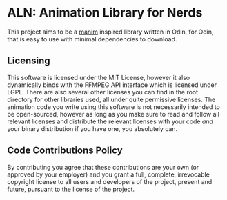 
# ALN: **A**nimation **L**ibrary for **N**erds

This project aims to be a [manim](https://github.com/ManimCommunity/manim) inspired library written in Odin, for Odin, that is easy to use with minimal dependencies to download.

## Licensing

This software is licensed under the MIT License, however it also dynamically binds with the FFMPEG API interface which is licensed 
under LGPL. There are also several other licenses you can find in the root directory for other libraries used, all under quite 
permissive licenses. The animation code you write using this software is not necessarily intended to be open-sourced, however as long
as you make sure to read and follow all relevant licenses and distribute the relevant licenses with your code *and* your binary
distribution if you have one, you absolutely can.

## Code Contributions Policy

By contributing you agree that these contributions are your own (or approved by your employer) 
and you grant a full, complete, irrevocable copyright license to all users and developers of 
the project, present and future, pursuant to the license of the project.

